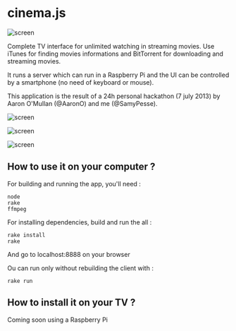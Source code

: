 cinema.js
====

![screen](https://raw.github.com/SamyPesse/movies/master/screens/2.png)

Complete TV interface for unlimited watching in streaming movies.
Use iTunes for finding movies informations and BitTorrent for downloading and streaming movies.

It runs a server which can run in a Raspberry Pi and the UI can be controlled by a smartphone (no need of keyboard or mouse).

This application is the result of a 24h personal hackathon (7 july 2013) by Aaron O'Mullan (@AaronO) and me (@SamyPesse).


![screen](https://raw.github.com/SamyPesse/movies/master/screens/1.png)

![screen](https://raw.github.com/SamyPesse/movies/master/screens/3.png)

![screen](https://raw.github.com/SamyPesse/movies/master/screens/4.png)


## How to use it on your computer ?

For building and running the app, you'll need :
    
    node
    rake
    ffmpeg


For installing dependencies, build and run the all :

    rake install
    rake

And go to localhost:8888 on your browser

Ou can run only without rebuilding the client with :

    rake run


## How to install it on your TV ?

Coming soon using a Raspberry Pi

